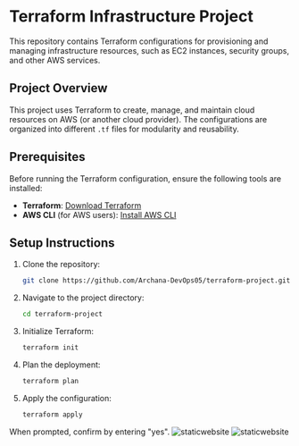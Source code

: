 
# Terraform Infrastructure Project

This repository contains Terraform configurations for provisioning and managing infrastructure resources, such as EC2 instances, security groups, and other AWS services.

## Project Overview

This project uses Terraform to create, manage, and maintain cloud resources on AWS (or another cloud provider). The configurations are organized into different `.tf` files for modularity and reusability.

## Prerequisites

Before running the Terraform configuration, ensure the following tools are installed:

- **Terraform**: [Download Terraform](https://www.terraform.io/downloads.html)
- **AWS CLI** (for AWS users): [Install AWS CLI](https://aws.amazon.com/cli/)

## Setup Instructions

1. Clone the repository:
   ```bash
   git clone https://github.com/Archana-DevOps05/terraform-project.git
   ```
2. Navigate to the project directory:
   ```bash
   cd terraform-project
   ```
3. Initialize Terraform:
   ```bash
   terraform init
   ```
4. Plan the deployment:
   ```bash
   terraform plan
   ```
5. Apply the configuration:
   ```bash
   terraform apply
   
When prompted, confirm by entering "yes".
![staticwebsite](image.png)
![staticwebsite](image2.png)

